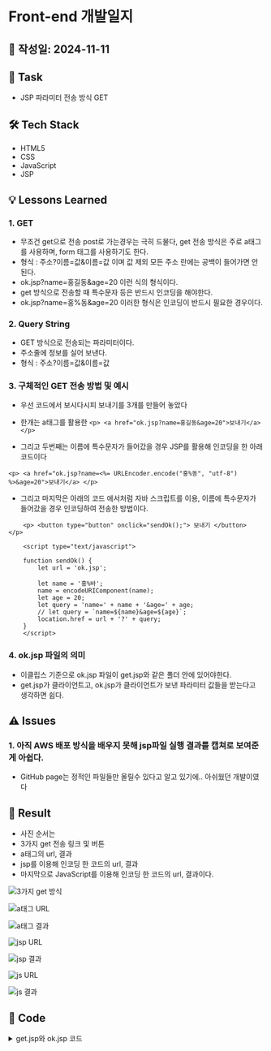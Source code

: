 # Front-end 개발일지

## 📅 작성일: 2024-11-11

## 📝 Task
- JSP 파라미터 전송 방식 GET

## 🛠️ Tech Stack
- HTML5
- CSS
- JavaScript
- JSP

## 💡 Lessons Learned

### 1. GET
- 무조건 get으로 전송 post로 가는경우는 극히 드물다, get 전송 방식은 주로 a태그를 사용하며, form 태그를 사용하기도 한다.
- 형식 : 주소?이름=값&이름=값 이며 값 제외 모든 주소 란에는 공백이 들어가면 안된다.
- ok.jsp?name=홍길동&age=20 이런 식의 형식이다.
- get 방식으로 전송할 때 특수문자 등은 반드시 인코딩을 해야한다.
- ok.jsp?name=홍%동&age=20 이러한 형식은 인코딩이 반드시 필요한 경우이다.

### 2. Query String
- GET 방식으로 전송되는 파라미터이다.
- 주소줄에 정보를 실어 보낸다.
- 형식 : 주소?이름=값&이름=값

### 3. 구체적인 GET 전송 방법 및 예시
- 우선 코드에서 보시다시피 보내기를 3개를 만들어 놓았다
- 한개는 a태그를 활용한 `<p> <a href="ok.jsp?name=홍길동&age=20">보내기</a> </p>`

- 그리고 두번째는 이름에 특수문자가 들어갔을 경우 JSP를 활용해 인코딩을 한 아래 코드이다

`<p> <a href="ok.jsp?name=<%= URLEncoder.encode("홍%동", "utf-8") %>&age=20">보내기</a> </p>`

- 그리고 마지막은 아래의 코드 에서처럼 자바 스크립트를 이용, 이름에 특수문자가 들어갔을 경우 인코딩하여 전송한 방법이다.
```
	<p> <button type="button" onclick="sendOk();"> 보내기 </button> </p>
	
	<script type="text/javascript">

	function sendOk() {
		let url = 'ok.jsp';

		let name = '홍%바';
		name = encodeURIComponent(name);
		let age = 20;
		let query = 'name=' + name + '&age=' + age;
		// let query = `name=${name}&age=${age}`;
		location.href = url + '?' + query;
	}
	</script>
```

### 4. ok.jsp 파일의 의미
- 이클립스 기준으로 ok.jsp 파일이 get.jsp와 같은 폴더 안에 있어야한다. 
- get.jsp가 클라이언트고, ok.jsp가 클라이언트가 보낸 파라미터 값들을 받는다고 생각하면 쉽다.
## ⚠️ Issues

### 1. 아직 AWS 배포 방식을 배우지 못해 jsp파일 실행 결과를 캡쳐로 보여준게 아쉽다.
- GitHub page는 정적인 파일들만 올릴수 있다고 알고 있기에.. 아쉬웠던 개발이였다


## 📄 Result

- 사진 순서는 
- 3가지 get 전송 링크 및 버튼
- a태그의 url, 결과
- jsp를 이용해 인코딩 한 코드의 url, 결과
- 마지막으로 JavaScript를 이용해 인코딩 한 코드의 url, 결과이다.

![3가지 get 방식](https://github.com/user-attachments/assets/cf0e1b9e-733a-4e93-9f91-53f1880ea97e)

![a태그 URL](https://github.com/user-attachments/assets/43ada6c7-404e-4f9c-a77a-6ad9f731d583)

![a태그 결과](https://github.com/user-attachments/assets/e7dea513-3d63-4ed5-a51e-73e82a4eca34)

![jsp URL](https://github.com/user-attachments/assets/a65abbbd-af65-489a-a807-5307f8aaa9fb)

![jsp 결과](https://github.com/user-attachments/assets/03d152d5-b4fa-4d72-8fb3-74d71c25e1eb)

![js URL](https://github.com/user-attachments/assets/a7a78759-445e-47d5-9392-9ba6e0d13fb2)

![js 결과](https://github.com/user-attachments/assets/f768dd22-5336-49fc-91e6-797b7dcde929)



## 📄 Code

<details>
<summary>get.jsp와 ok.jsp 코드</summary>

```
	// get.jsp 코드 시작
	<%@page import="java.net.URLEncoder"%>
	<%@ page contentType="text/html; charset=UTF-8"%>
	<!DOCTYPE html>
	<html>
	<head>
	<meta charset="UTF-8">
	<title>Insert title here</title>
	<link rel="icon" href="data:;base64,iVBORw0KGgo=">
	
	<script type="text/javascript">
	
	function sendOk() {
		let url = 'ok.jsp';
		// let query = 'name=이%바&age=20'; // 인코딩 안해서 이름이 null로 전송
		
		// 스크립트에서도 반드시 한글등은 인코딩해서 보내야 한다.
		let name = '홍%바';
		name = encodeURIComponent(name);
		let age = 20;
		let query = 'name=' + name + '&age=' + age;
		// let query = `name=${name}&age=${age}`;
		location.href = url + '?' + query;
	}
	</script>
	</head>
	<body>
	
		<p> <a href="ok.jsp?name=홍길동&age=20">보내기</a> </p>
		
		<p> <a href="ok.jsp?name=<%= URLEncoder.encode("홍%동", "utf-8") %>&age=20">보내기</a> </p>
		
		<p> <button type="button" onclick="sendOk();"> 보내기 </button> </p>
	</body>
	</html>
	// get.jsp 코드 끝
	
	// ok.jsp 코드 시작 부분
	
	<%@ page contentType="text/html; charset=UTF-8"%>
<%
	// 클라이언트가 보낸 파라미터 받기
	String name = request.getParameter("name");
	int age = Integer.parseInt(request.getParameter("age"));
	
	String state = age >= 19 ? "성인" : "미성년자";
%>
<!DOCTYPE html>
<html>
<head>
<meta charset="UTF-8">
<title>Insert title here</title>
<link rel="icon" href="data:;base64,iVBORw0KGgo=">
</head>
<body>

	<p> 이름 : <%= name %> </p>
	<p> 나이 : <%= age %>, <%= state %> </p>

</body>
</html>
```






